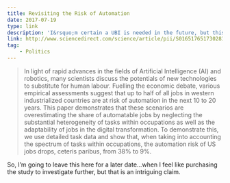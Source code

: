```yaml
---
title: Revisiting the Risk of Automation
date: 2017-07-19
type: link
description: 'I&rsquo;m certain a UBI is needed in the future, but this study claims automating jobs away might not happen as soon as suggested.'
link: http://www.sciencedirect.com/science/article/pii/S0165176517302811
tag:
    - Politics
---
```

> In light of rapid advances in the fields of Artificial Intelligence (AI) and robotics, many scientists discuss the potentials of new technologies to substitute for human labour. Fuelling the economic debate, various empirical assessments suggest that up to half of all jobs in western industrialized countries are at risk of automation in the next 10 to 20 years. This paper demonstrates that these scenarios are overestimating the share of automatable jobs by neglecting the substantial heterogeneity of tasks within occupations as well as the adaptability of jobs in the digital transformation. To demonstrate this, we use detailed task data and show that, when taking into accounting the spectrum of tasks within occupations, the automation risk of US jobs drops, ceteris paribus, from 38% to 9%.

So, I’m going to leave this here for a later date…when I feel like purchasing the study to investigate further, but that is an intriguing claim.